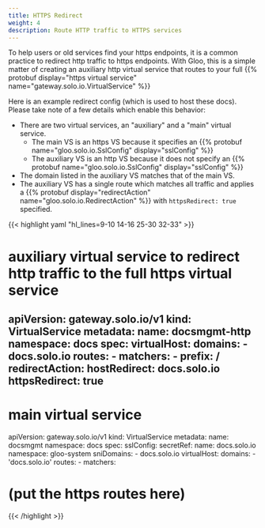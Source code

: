 ```yaml
---
title: HTTPS Redirect
weight: 4
description: Route HTTP traffic to HTTPS services
---
```


To help users or old services find your https endpoints, it is a common practice to redirect http traffic to https endpoints.
With Gloo, this is a simple matter of creating an auxiliary http virtual service that routes to your full
{{% protobuf
display="https virtual service" 
name="gateway.solo.io.VirtualService"
%}}

Here is an example redirect config (which is used to host these docs). Please take note of a few details which enable this behavior:

- There are two virtual services, an "auxiliary" and a "main" virtual service.
  - The main VS is an https VS because it specifies an
{{% protobuf
name="gloo.solo.io.SslConfig"
display="sslConfig"
%}}
  - The auxiliary VS is an http VS because it does not specify an
{{% protobuf
name="gloo.solo.io.SslConfig"
display="sslConfig"
%}}
- The domain listed in the auxiliary VS matches that of the main VS.
- The auxiliary VS has a single route which matches all traffic and applies a
{{% protobuf
display="redirectAction" 
name="gloo.solo.io.RedirectAction"
%}} with `httpsRedirect: true` specified.


{{< highlight yaml "hl_lines=9-10 14-16 25-30 32-33" >}}
# auxiliary virtual service to redirect http traffic to the full https virtual service
apiVersion: gateway.solo.io/v1
kind: VirtualService
metadata:
  name: docsmgmt-http
  namespace: docs
spec:
  virtualHost:
    domains:
    - docs.solo.io
    routes:
    - matchers:
      - prefix: /
      redirectAction:
        hostRedirect: docs.solo.io
        httpsRedirect: true
---
# main virtual service
apiVersion: gateway.solo.io/v1
kind: VirtualService
metadata:
  name: docsmgmt
  namespace: docs
spec:
  sslConfig:
    secretRef:
      name: docs.solo.io
      namespace: gloo-system
    sniDomains:
    - docs.solo.io
  virtualHost:
    domains:
    - 'docs.solo.io'
    routes:
    - matchers:
# (put the https routes here)
{{< /highlight >}}
